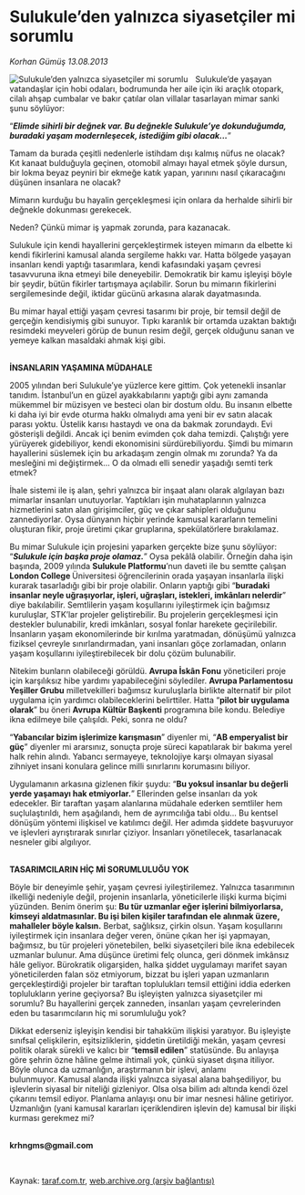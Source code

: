 # Sulukule’den yalnızca siyasetçiler mi sorumlu 

*Korhan Gümüş 13.08.2013*

<div class="yazi"><img align="left" alt="Sulukule’den yalnızca siyasetçiler mi sorumlu " border="0" src="http://www.taraf.com.tr/fotoraflar/makaleler/sulukule-den-yalnizca-siyasetciler-mi-sorumlu_3446_orijinal.jpg" style="border-right-width:10px; border-color:#FFFFFF"/><p>Sulukule’de yaşayan vatandaşlar için hobi odaları, bodrumunda her aile için iki araçlık otopark, cilalı ahşap cumbalar ve bakır çatılar olan villalar tasarlayan mimar sanki şunu söylüyor: </p>
<p>“<b><i>Elimde sihirli bir değnek var. Bu değnekle Sulukule’ye dokunduğumda, buradaki yaşam modernleşecek, istediğim gibi olacak...</i></b>”</p>
<p>Tamam da burada çeşitli nedenlerle istihdam dışı kalmış nüfus ne olacak? Kıt kanaat bulduğuyla geçinen, otomobil almayı hayal etmek şöyle dursun, bir lokma beyaz peyniri bir ekmeğe katık yapan, yarınını nasıl çıkaracağını düşünen insanlara ne olacak?</p>
<p>Mimarın kurduğu bu hayalin gerçekleşmesi için onlara da herhalde sihirli bir değnekle dokunması gerekecek.</p>
<p>Neden? Çünkü mimar iş yapmak zorunda, para kazanacak.</p>
<p>Sulukule için kendi hayallerini gerçekleştirmek isteyen mimarın da elbette ki kendi fikirlerini kamusal alanda sergileme hakkı var. Hatta bölgede yaşayan insanları kendi yaptığı tasarımlara, kendi kafasındaki yaşam çevresi tasavvuruna ikna etmeyi bile deneyebilir. Demokratik bir kamu işleyişi böyle bir şeydir, bütün fikirler tartışmaya açılabilir. Sorun bu mimarın fikirlerini sergilemesinde değil, iktidar gücünü arkasına alarak dayatmasında.</p>
<p>Bu mimar hayal ettiği yaşam çevresi tasarımı bir proje, bir temsil değil de gerçeğin kendisiymiş gibi sunuyor. Tıpkı karanlık bir ortamda uzaktan baktığı resimdeki meyveleri görüp de bunun resim değil, gerçek olduğunu sanan ve yemeye kalkan masaldaki ahmak kişi gibi. </p>
<p><b><br/>İNSANLARIN YAŞAMINA MÜDAHALE</b></p>
<p>2005 yılından beri Sulukule’ye yüzlerce kere gittim. Çok yetenekli insanlar tanıdım. İstanbul’un en güzel ayakkabılarını yaptığı gibi aynı zamanda mükemmel bir müzisyen ve besteci olan bir dostum oldu. Bu insanın elbette ki daha iyi bir evde oturma hakkı olmalıydı ama yeni bir ev satın alacak parası yoktu. Üstelik karısı hastaydı ve ona da bakmak zorundaydı. Evi gösterişli değildi. Ancak içi benim evimden çok daha temizdi. Çalıştığı yere yürüyerek gidebiliyor, kendi ekonomisini sürdürebiliyordu. Şimdi bu mimarın hayallerini süslemek için bu arkadaşım zengin olmak mı zorunda? Ya da mesleğini mi değiştirmek... O da olmadı elli senedir yaşadığı semti terk etmek?</p>
<p>İhale sistemi ile iş alan, şehri yalnızca bir inşaat alanı olarak algılayan bazı mimarlar insanları unutuyorlar. Yaptıkları işin muhataplarının yalnızca hizmetlerini satın alan girişimciler, güç ve çıkar sahipleri olduğunu zannediyorlar. Oysa dünyanın hiçbir yerinde kamusal kararların temelini oluşturan fikir, proje üretimi çıkar gruplarına, spekülatörlere bırakılamaz.</p>
<p>Bu mimar Sulukule için projesini yaparken gerçekte bize şunu söylüyor: “<b><i>Sulukule için başka proje olamaz.</i></b>” Oysa pekâlâ olabilir. Örneğin daha işin başında, 2009 yılında <b>Sulukule Platformu</b>’nun daveti ile bu semtte çalışan <b>London College </b>Üniversitesi öğrencilerinin orada yaşayan insanlarla ilişki kurarak tasarladığı gibi bir proje olabilir. Onların yaptığı gibi “<b>buradaki insanlar neyle uğraşıyorlar, işleri, uğraşları, istekleri, imkânları nelerdir</b>” diye bakılabilir. Semtlilerin yaşam koşullarını iyileştirmek için bağımsız kuruluşlar, STK’lar projeler geliştirebilir. Bu projelerin gerçekleşmesi için destekler bulunabilir, kredi imkânları, sosyal fonlar harekete geçirilebilir. İnsanların yaşam ekonomilerinde bir kırılma yaratmadan, dönüşümü yalnızca fiziksel çevreyle sınırlandırmadan, yani insanları göçe zorlamadan, onların yaşam koşullarını iyileştirebilecek bir dolu çözüm bulunabilir.</p>
<p>Nitekim bunların olabileceği görüldü. <b>Avrupa İskân Fonu</b> yöneticileri proje için karşılıksız hibe yardımı yapabileceğini söylediler. <b>Avrupa Parlamentosu Yeşiller Grubu</b> milletvekilleri bağımsız kuruluşlarla birlikte alternatif bir pilot uygulama için yardımcı olabileceklerini belirttiler. Hatta “<b>pilot bir uygulama olarak</b>” bu öneri <b>Avrupa Kültür Başkenti</b> programına bile kondu. Belediye ikna edilmeye bile çalışıldı. Peki, sonra ne oldu?</p>
<p>“<b>Yabancılar bizim işlerimize karışmasın</b>” diyenler mi, “<b>AB emperyalist bir güç</b>” diyenler mi ararsınız, sonuçta proje süreci kapatılarak bir bakıma yerel halk rehin alındı. Yabancı sermayeye, teknolojiye karşı olmayan siyasal zihniyet insani konulara gelince milli sınırlarını korumasını biliyor.</p>
<p>Uygulamanın arkasına gizlenen fikir şuydu: “<b>Bu yoksul insanlar bu değerli yerde yaşamayı hak etmiyorlar.</b>” Ellerinden gelse insanları da yok edecekler. Bir taraftan yaşam alanlarına müdahale ederken semtliler hem suçlulaştırıldı, hem aşağılandı, hem de ayrımcılığa tabi oldu... Bu kentsel dönüşüm yöntemi ilişkisel ve katılımcı değil. Her adımda şiddete başvuruyor ve işlevleri ayrıştırarak sınırlar çiziyor. İnsanları yönetilecek, tasarlanacak nesneler gibi algılıyor.</p>
<p><b><br/>TASARIMCILARIN HİÇ Mİ SORUMLULUĞU YOK</b></p>
<p>Böyle bir deneyimle şehir, yaşam çevresi iyileştirilemez. Yalnızca tasarımının ilkelliği nedeniyle değil, projenin insanlarla, yöneticilerle ilişki kurma biçimi yüzünden. Benim önerim şu: <b>Bu tür uzmanlar eğer işlerini bilmiyorlarsa, kimseyi aldatmasınlar. Bu işi bilen kişiler tarafından ele alınmak üzere, mahalleler böyle kalsın.</b> Berbat, sağlıksız, çirkin olsun. Yaşam koşullarını iyileştirmek için insanlara değer veren, önüne çıkan her işi yapmayan, bağımsız, bu tür projeleri yönetebilen, belki siyasetçileri bile ikna edebilecek uzmanlar bulunur. Ama düşünce üretimi felç olunca, geri dönmek imkânsız hâle geliyor. Bürokratik oligarşiden, halka şiddet uygulamayı marifet sayan yöneticilerden falan söz etmiyorum, bizzat bu işleri yapan uzmanların gerçekleştirdiği projeler bir taraftan toplulukları temsil ettiğini iddia ederken toplulukların yerine geçiyorsa? Bu işleyişten yalnızca siyasetçiler mi sorumlu? Bu hayallerini gerçek zanneden, insanları yaşam çevrelerinden eden bu tasarımcıların hiç mi sorumluluğu yok? </p>
<p>Dikkat ederseniz işleyişin kendisi bir tahakküm ilişkisi yaratıyor. Bu işleyişte sınıfsal çelişkilerin, eşitsizliklerin, şiddetin üretildiği mekân, yaşam çevresi politik olarak sürekli ve kalıcı bir “<b>temsil edilen</b>” statüsünde. Bu anlayışa göre şehrin özne hâline gelme ihtimali yok, çünkü siyaset dışına itiliyor. Böyle olunca da uzmanlığın, araştırmanın bir işlevi, anlamı bulunmuyor. Kamusal alanda ilişki yalnızca siyasal alana bahşediliyor, bu işlevlerin siyasal bir niteliği gizleniyor. Olsa olsa bilim adı altında kendi özel çıkarını temsil ediyor. Planlama anlayışı onu bir imar nesnesi hâline getiriyor. Uzmanlığın (yani kamusal kararları içeriklendiren işlevin de) kamusal bir ilişki kurması gerekmez mi?</p><b>
<p><br/>krhngms@gmail.com</p>
<p></p></b> 
</div>

Kaynak: [taraf.com.tr](http://www.taraf.com.tr:80/korhan-gumus/makale-sulukule-den-yalnizca-siyasetciler-mi-sorumlu.htm), [web.archive.org (arşiv bağlantısı)](http://web.archive.org/web/20130815073228/http://www.taraf.com.tr:80/korhan-gumus/makale-sulukule-den-yalnizca-siyasetciler-mi-sorumlu.htm)

